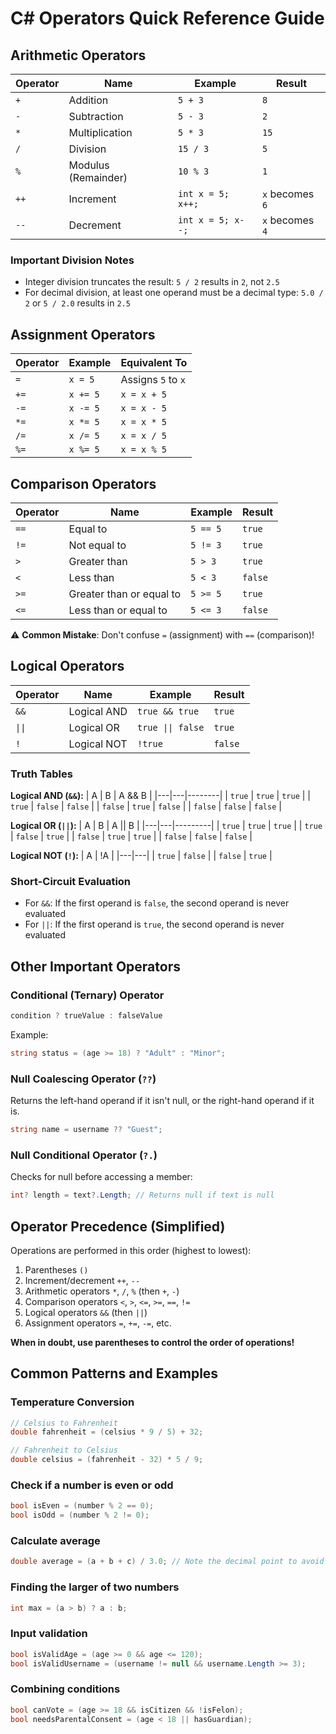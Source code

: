 # C# Operators Quick Reference Guide

## Arithmetic Operators
| Operator | Name | Example | Result |
|----------|------|---------|--------|
| `+` | Addition | `5 + 3` | `8` |
| `-` | Subtraction | `5 - 3` | `2` |
| `*` | Multiplication | `5 * 3` | `15` |
| `/` | Division | `15 / 3` | `5` |
| `%` | Modulus (Remainder) | `10 % 3` | `1` |
| `++` | Increment | `int x = 5; x++;` | `x` becomes `6` |
| `--` | Decrement | `int x = 5; x--;` | `x` becomes `4` |

### Important Division Notes
- Integer division truncates the result: `5 / 2` results in `2`, not `2.5`
- For decimal division, at least one operand must be a decimal type: `5.0 / 2` or `5 / 2.0` results in `2.5`

## Assignment Operators
| Operator | Example | Equivalent To |
|----------|---------|---------------|
| `=` | `x = 5` | Assigns `5` to `x` |
| `+=` | `x += 5` | `x = x + 5` |
| `-=` | `x -= 5` | `x = x - 5` |
| `*=` | `x *= 5` | `x = x * 5` |
| `/=` | `x /= 5` | `x = x / 5` |
| `%=` | `x %= 5` | `x = x % 5` |

## Comparison Operators
| Operator | Name | Example | Result |
|----------|------|---------|--------|
| `==` | Equal to | `5 == 5` | `true` |
| `!=` | Not equal to | `5 != 3` | `true` |
| `>` | Greater than | `5 > 3` | `true` |
| `<` | Less than | `5 < 3` | `false` |
| `>=` | Greater than or equal to | `5 >= 5` | `true` |
| `<=` | Less than or equal to | `5 <= 3` | `false` |

⚠️ **Common Mistake**: Don't confuse `=` (assignment) with `==` (comparison)!

## Logical Operators
| Operator | Name | Example | Result |
|----------|------|---------|--------|
| `&&` | Logical AND | `true && true` | `true` |
| `\|\|` | Logical OR | `true \|\| false` | `true` |
| `!` | Logical NOT | `!true` | `false` |

### Truth Tables

**Logical AND (`&&`):**
| A | B | A && B |
|---|---|--------|
| `true` | `true` | `true` |
| `true` | `false` | `false` |
| `false` | `true` | `false` |
| `false` | `false` | `false` |

**Logical OR (`||`):**
| A | B | A \|\| B |
|---|---|---------|
| `true` | `true` | `true` |
| `true` | `false` | `true` |
| `false` | `true` | `true` |
| `false` | `false` | `false` |

**Logical NOT (`!`):**
| A | !A |
|---|---|
| `true` | `false` |
| `false` | `true` |

### Short-Circuit Evaluation
- For `&&`: If the first operand is `false`, the second operand is never evaluated
- For `||`: If the first operand is `true`, the second operand is never evaluated

## Other Important Operators

### Conditional (Ternary) Operator
```csharp
condition ? trueValue : falseValue
```

Example:
```csharp
string status = (age >= 18) ? "Adult" : "Minor";
```

### Null Coalescing Operator (`??`)
Returns the left-hand operand if it isn't null, or the right-hand operand if it is.

```csharp
string name = username ?? "Guest";
```

### Null Conditional Operator (`?.`)
Checks for null before accessing a member:

```csharp
int? length = text?.Length; // Returns null if text is null
```

## Operator Precedence (Simplified)

Operations are performed in this order (highest to lowest):

1. Parentheses `()`
2. Increment/decrement `++`, `--`
3. Arithmetic operators `*`, `/`, `%` (then `+`, `-`)
4. Comparison operators `<`, `>`, `<=`, `>=`, `==`, `!=`
5. Logical operators `&&` (then `||`)
6. Assignment operators `=`, `+=`, `-=`, etc.

**When in doubt, use parentheses to control the order of operations!**

## Common Patterns and Examples

### Temperature Conversion
```csharp
// Celsius to Fahrenheit
double fahrenheit = (celsius * 9 / 5) + 32;

// Fahrenheit to Celsius
double celsius = (fahrenheit - 32) * 5 / 9;
```

### Check if a number is even or odd
```csharp
bool isEven = (number % 2 == 0);
bool isOdd = (number % 2 != 0);
```

### Calculate average
```csharp
double average = (a + b + c) / 3.0; // Note the decimal point to avoid integer division
```

### Finding the larger of two numbers
```csharp
int max = (a > b) ? a : b;
```

### Input validation
```csharp
bool isValidAge = (age >= 0 && age <= 120);
bool isValidUsername = (username != null && username.Length >= 3);
```

### Combining conditions
```csharp
bool canVote = (age >= 18 && isCitizen && !isFelon);
bool needsParentalConsent = (age < 18 || hasGuardian);
```